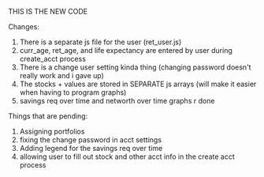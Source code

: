 
THIS IS THE NEW CODE

Changes:

1. There is a separate js file for the user (ret_user.js)
2. curr_age, ret_age, and life expectancy are entered by user during create_acct process
3. There is a change user setting kinda thing (changing password doesn't really work and i gave up)
4. The stocks + values are stored in SEPARATE js arrays (will make it easier when having to program graphs)
5. savings req over time and networth over time graphs r done

Things that are pending:
1. Assigning portfolios
2. fixing the change password in acct settings
3. Adding legend for the savings req over time
4. allowing user to fill out stock and other acct info in the create acct process

